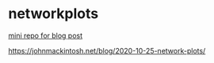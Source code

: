 # networkplots
[mini repo for blog post](https://johnmackintosh.net/blog/2020-10-25-network-plots/)

https://johnmackintosh.net/blog/2020-10-25-network-plots/
